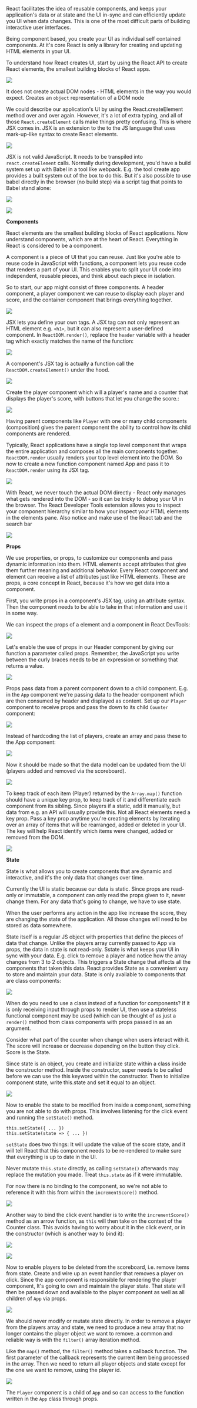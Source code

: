 React facilitates the idea of reusable components, and keeps your application's data or at state and the UI in-sync and can efficiently update you UI when data changes.
This is one of the most difficult parts of building interactive user interfaces.

Being component based, you create your UI as individual self contained components.
At it's core React is only a library for creating and updating HTML elements in your UI.

To understand how React creates UI, start by using the React API to create React elements, the smallest building blocks of React apps.

![](../images/create_elem2.png)

It does not create actual DOM nodes - HTML elements in the way you would expect. Creates an `object` representation of a DOM node

We could describe our application's UI by using the React.createElement method over and over again. However, it's a lot of extra typing, and all of those `React.createElement` calls make things pretty confusing. This is where JSX comes in. JSX is an extension to the to the JS language that uses mark-up-like syntax to create React elements.

![](../images/react2.png)

JSX is not valid JavaScript. It needs to be transpiled into `react.createElement` calls.
Normally during development, you'd have a build system set up with Babel in a tool like webpack. E.g. the tool create app provides a built system out of the box to do this.
But it's also possible to use babel directly in the browser (no build step) via a script tag that points to Babel stand alone:

![](../images/react3.png)

![](../images/react4.png)

**Components**

React elements are the smallest building blocks of React applications.
Now understand components, which are at the heart of React.
Everything in React is considered to be a component.

A component is a piece of UI that you can reuse. Just like you're able to reuse code in JavaScript with functions, a component lets you reuse code that renders a part of your UI. This enables you to split your UI code into independent, reusable pieces, and think about each piece in isolation.

So to start, our app might consist of three components.
A header component, a player component we can reuse to display each player and
score, and the container component that brings everything together.

![](../images/react5.png)

JSX lets you define your own tags. A JSX tag can not only represent an HTML element e.g. `<h1>`, but it can also represent a user-defined component.  In `ReactDOM.render()`, replace the `header` variable with a header tag which exactly matches the name of the function:

![](../images/react6.png)

A component's JSX tag is actually a function call the `ReactDOM.createElement()` under the hood.

![](../images/react7.png)

Create the player component which will a player's name and a counter that displays the player's score, with buttons that let you change the score.:

![](../images/react9.png)

Having parent components like `Player` with one or many child components (composition) gives the parent component the ability to control how its child components are rendered.

Typically, React applications have a single top level component that wraps the entire application and composes all the main components together.
`ReactDOM.render` usually renders your top level element into the DOM.
So now to create a new function component named App and pass it to `ReactDOM.render` using its JSX tag.

![](../images/react11.png)

With React, we never touch the actual DOM directly - React only manages what gets rendered into the DOM - so it can be tricky to debug your UI in the browser. The React Developer Tools extension allows you to inspect your component hierarchy similar to how your inspect your HTML elements in the elements pane. Also notice and make use of the React tab and the search bar

![](../images/react12.png)

**Props**

We use properties, or props, to customize our components and pass dynamic information into them.
HTML elements accept attributes that give them further meaning and additional behavior. Every React component and element can receive a list of attributes just like HTML elements. These are props, a core concept in React, because it's how we get data into a component.

First, you write props in a component's JSX tag, using an attribute syntax.
Then the component needs to be able to take in that information and use it in some way.

We can inspect the props of a element and a component in React DevTools:

![](../images/react14.png)

Let's enable the use of props in our Header component by giving our function a parameter called props.
Remember, the JavaScript you write between the curly braces needs to be an expression or something that returns a value.

![](../images/react15.png)

Props pass data from a parent component down to a child component. E.g. in the `App` component we're passing data to the header component
which are then consumed by header and displayed as content. Set up our `Player` component to receive props and pass the down to its child `Counter` component:

![](../images/react16.png)

Instead of hardcoding the list of players, create an array and pass these to the App component:

![](../images/react17.png)

Now it should be made so that the data model can be updated from the UI (players added and removed via the scoreboard).

![](../images/react18.png)

To keep track of each item (Player) returned by the `Array.map()` function should have a unique key prop, to keep track of it and differentiate each component from its sibling.
Since players if a static, add it manually, but data from e.g. an API will usually provide this. Not all React elements need a key prop. Pass a key prop anytime you're creating elements by iterating over
an array of items that will be rearranged, added or deleted in your UI. The key will help React identify which items were changed, added or removed from the DOM.

![](../images/react22.png)

**State**

State is what allows you to create components that are dynamic and interactive, and it's the only data that changes over time.

Currently the UI is static because our data is static. Since props are read-only or immutable, a component can only read the props given to it, never change them.
For any data that's going to change, we have to use state.

When the user performs any action in the app like increase the score, they are changing the state of the application.
All those changes will need to be stored as data somewhere.

State itself is a regular JS object with properties that define the pieces of data that change.
Unlike the players array currently passed to App via props, the data in state is not read-only. Sstate is what keeps your UI in sync with your data.
E.g. click to remove a player and notice how the array changes from 3 to 2 objects. This triggers a State change that affects all the components that taken this data.
React provides State as a convenient way to store and maintain your data. State is only available to components that are class components:

![](../images/react23.png)

When do you need to use a class instead of a function for components? If it is only receiving input through props to render UI, then use a stateless functional component may be used (which can be thought of as just a `render()`
method from class components with props passed in as an argument.

Consider what part of the counter when change when users interact with it.
The score will increase or decrease depending on the button they click. Score is the State.

Since state is an object, you create and initialize state within a class inside the constructor method.
Inside the constructor, super needs to be called before we can use the this keyword
within the constructor. Then to initialize component state,
write this.state and set it equal to an object.

![](../images/react24.png)

Now to enable the state to be modified from inside a component, something you are not able to do with props.
This involves listening for the click event and running the `setState()` method.

    this.setState({ ... })
    this.setState(state => { ... })

`setState` does two things: It will update the value of the score state, and it will tell React that this component needs to be
re-rendered to make sure that everything is up to date in the UI.

Never mutate `this.state` directly, as calling `setState()` afterwards may replace the mutation you made. Treat `this.state` as if it were immutable.

For now there is no binding to the component, so we're not able to reference it with this from within the `incrementScore()` method.

![](../images/react25.png)

Another way to bind the click event handler is to write the `incrementScore()` method as an arrow function, as `this` will then take on the context of the Counter class. This avoids
having to worry about it in the click event, or in the constructor (which is another way to bind it):

![](../images/react26.png)

![](../images/react27.png)

Now to enable players to be deleted from the scoreboard, i.e. remove items from state.
Create and wire up an event handler that removes a player on click.
Since the app component is responsible for rendering the player component,
It's going to own and maintain the player state.
That state will then be passed down and available to the player component as well as all children of `App` via props.

![](../images/react28.png)

We should never modify or mutate state directly. In order to remove a player from the players array and state, we need to produce a new array
that no longer contains the player object we want to remove. a common and reliable way is with the `filter()` array iteration method.

Like the `map()` method, the `filter()` method takes a callback function. The first parameter of the callback represents the current
item being processed in the array. Then we need to return all player objects and state except for the one we want to remove, using the player id.

![](../images/react30.png)

The `Player` component is a child of `App` and so can access to the function written in the `App` class through props.
